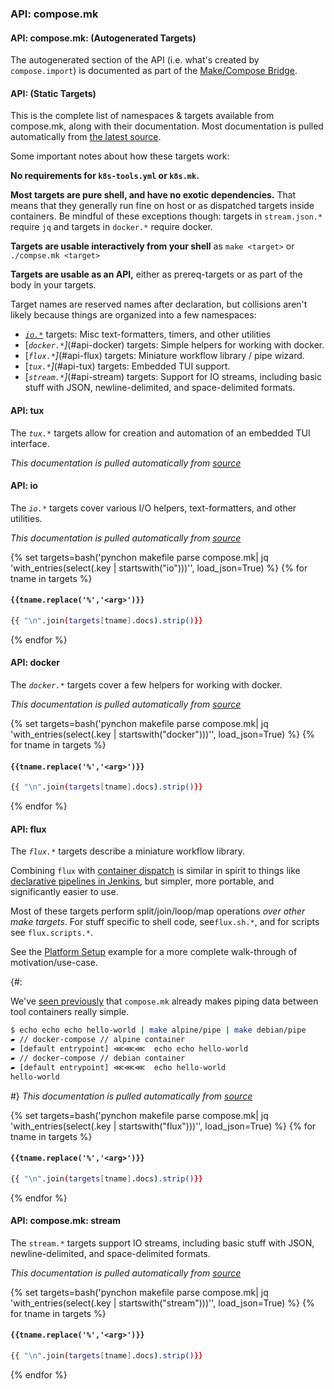 ### API: compose.mk

#### API: compose.mk: (Autogenerated Targets)

The autogenerated section of the API (i.e. what's created by `compose.import`) is documented as part of the [Make/Compose Bridge](#makecompose-bridge).

#### API: (Static Targets)

This is the complete list of namespaces & targets available from compose.mk, along with their documentation.  Most documentation is pulled automatically from [the latest source](compose.mk).

Some important notes about how these targets work:

**No requirements for `k8s-tools.yml` or `k8s.mk`.**

**Most targets are pure shell, and have no exotic dependencies.** That means that they generally run fine on host or as dispatched targets inside containers.  Be mindful of these exceptions though:  targets in `stream.json.*` require `jq` and targets in `docker.*` require docker.
    
**Targets are usable interactively from your shell** as `make <target>` or `./compse.mk <target>`

**Targets are usable as an API,** either as prereq-targets or as part of the body in your targets.

Target names are reserved names after declaration, but collisions aren't likely because things are organized into a few namespaces:

* [*`io.*`*](#api-io) targets: Misc text-formatters, timers, and other utilities
* [*`docker.*`]*(#api-docker) targets: Simple helpers for working with docker.
* [*`flux.*`]*(#api-flux) targets: Miniature workflow library / pipe wizard.
* [*`tux.*`]*(#api-tux) targets: Embedded TUI support.
* [*`stream.*`]*(#api-stream) targets: Support for IO streams, including basic stuff with JSON, newline-delimited, and space-delimited formats.

#### API: tux

The *`tux.*`* targets allow for creation and automation of an embedded TUI interface.

*This documentation is pulled automatically from [source](compose.mk)*

#### API: io

The *`io.*`* targets cover various I/O helpers, text-formatters, and other utilities.

*This documentation is pulled automatically from [source](compose.mk)*

{% set targets=bash('pynchon makefile parse compose.mk| jq \'with_entries(select(.key | startswith("io")))\'', load_json=True) %}
{% for tname in targets %}
#### **`{{tname.replace('%','<arg>')}}`**

```bash 
{{ "\n".join(targets[tname].docs).strip()}}
```
{% endfor %}

#### API: docker

The *`docker.*`* targets cover a few helpers for working with docker.

*This documentation is pulled automatically from [source](compose.mk)*

{% set targets=bash('pynchon makefile parse compose.mk| jq \'with_entries(select(.key | startswith("docker")))\'', load_json=True) %}
{% for tname in targets %}
#### **`{{tname.replace('%','<arg>')}}`**

```bash 
{{ "\n".join(targets[tname].docs).strip()}}
```
{% endfor %}

#### API: flux

The *`flux.*`* targets describe a miniature workflow library.  

Combining `flux` with [container dispatch](#container-dispatch) is similar in spirit to things like [declarative pipelines in Jenkins](https://www.jenkins.io/doc/book/pipeline/syntax/#declarative-pipeline), but simpler, more portable, and significantly easier to use.  

Most of these targets perform split/join/loop/map operations *over other make targets*.  For stuff specific to shell code, see`flux.sh.*`, and for scripts see `flux.scripts.*`.

See the [Platform Setup](#example-platform-setup) example for a more complete walk-through of motivation/use-case.

{#:

We've [seen previously](##target-svc_nameshellpipe) that `compose.mk` already makes piping data between tool containers really simple.  

```bash 
$ echo echo echo hello-world | make alpine/pipe | make debian/pipe
▰ // docker-compose // alpine container
▰ [default entrypoint] ⋘⋘⋘  echo echo hello-world
▰ // docker-compose // debian container
▰ [default entrypoint] ⋘⋘⋘  echo hello-world
hello-world
```

#}
*This documentation is pulled automatically from [source](compose.mk)*

{% set targets=bash('pynchon makefile parse compose.mk| jq \'with_entries(select(.key | startswith("flux")))\'', load_json=True) %}
{% for tname in targets %}
#### **`{{tname.replace('%','<arg>')}}`**

```bash 
{{ "\n".join(targets[tname].docs).strip()}}
```
{% endfor %}


#### API: compose.mk: stream

The `stream.*` targets support IO streams, including basic stuff with JSON, newline-delimited, and space-delimited formats.

*This documentation is pulled automatically from [source](compose.mk)*

{% set targets=bash('pynchon makefile parse compose.mk| jq \'with_entries(select(.key | startswith("stream")))\'', load_json=True) %}
{% for tname in targets %}
#### **`{{tname.replace('%','<arg>')}}`**

```bash 
{{ "\n".join(targets[tname].docs).strip()}}
```
{% endfor %}

